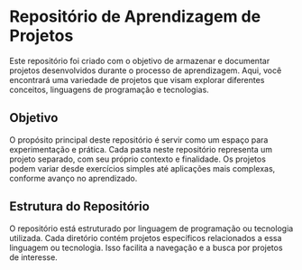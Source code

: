 # Repositório de Aprendizagem de Projetos

Este repositório foi criado com o objetivo de armazenar e documentar projetos desenvolvidos durante o processo de aprendizagem. Aqui, você encontrará uma variedade de projetos que visam explorar diferentes conceitos, linguagens de programação e tecnologias.

## Objetivo

O propósito principal deste repositório é servir como um espaço para experimentação e prática. Cada pasta neste repositório representa um projeto separado, com seu próprio contexto e finalidade. Os projetos podem variar desde exercícios simples até aplicações mais complexas, conforme avanço no aprendizado.

## Estrutura do Repositório

O repositório está estruturado por linguagem de programação ou tecnologia utilizada. Cada diretório contém projetos específicos relacionados a essa linguagem ou tecnologia. Isso facilita a navegação e a busca por projetos de interesse.

